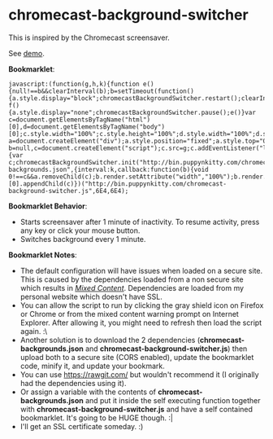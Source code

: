 chromecast-background-switcher
==============================

This is inspired by the Chromecast screensaver.

See [demo](http://htmlpreview.github.io/?https://github.com/capnjosh/chromecast-background-switcher/blob/master/demo.html).

**Bookmarklet**:

    javascript:(function(g,h,k){function e(){null!==b&&clearInterval(b);b=setTimeout(function(){a.style.display="block";chromecastBackgroundSwitcher.restart();clearInterval(b);b=null},h)}function f(){a.style.display="none";chromecastBackgroundSwitcher.pause();e()}var c=document.getElementsByTagName("html")[0],d=document.getElementsByTagName("body")[0];c.style.width="100%";c.style.height="100%";d.style.width="100%";d.style.height="100%";var a=document.createElement("div");a.style.position="fixed";a.style.top="0px";a.style.left="0px";a.style.width="100%";a.style.height="100%";a.style.zIndex="2147483647";a.style.display="none";d.appendChild(a);var b=null,c=document.createElement("script");c.src=g;c.addEventListener("load",function(){var c;chromecastBackgroundSwitcher.init("http://bin.puppynkitty.com/chromecast-backgrounds.json",{interval:k,callback:function(b){void 0!==c&&a.removeChild(c);b.render.setAttribute("width","100%");b.render.setAttribute("height","100%");c=b.render;a.appendChild(b.render)}});chromecastBackgroundSwitcher.pause();document.addEventListener("keyup",f);document.addEventListener("mouseup",f);e()});document.getElementsByTagName("head")[0].appendChild(c)})("http://bin.puppynkitty.com/chromecast-background-switcher.js",6E4,6E4);

**Bookmarklet Behavior**:
  * Starts screensaver after 1 minute of inactivity. To resume activity, press any key or click your mouse button.
  * Switches background every 1 minute.

**Bookmarklet Notes**:
  * The default configuration will have issues when loaded on a secure site. This is caused by the dependencies loaded from a non secure site which results in [_Mixed Content_](https://developer.mozilla.org/en-US/docs/Security/MixedContent). Dependencies are loaded from my personal website which doesn't have SSL.
  * You can allow the script to run by clicking the gray shield icon on Firefox or Chrome or from the mixed content warning prompt on Internet Explorer. After allowing it, you might need to refresh then load the script again. :\
  * Another solution is to download the 2 dependencies (**chromecast-backgrounds.json** and **chromecast-background-switcher.js**) then upload both to a secure site (CORS enabled), update the bookmarklet code, minify it, and update your bookmark.
  * You can use https://rawgit.com/ but wouldn't recommend it (I originally had the dependencies using it).
  * Or assign a variable with the contents of **chromecast-backgrounds.json** and put it inside the self executing function together with **chromecast-background-switcher.js** and have a self contained bookmarklet. It's going to be HUGE though. :|
  * I'll get an SSL certificate someday. :)
